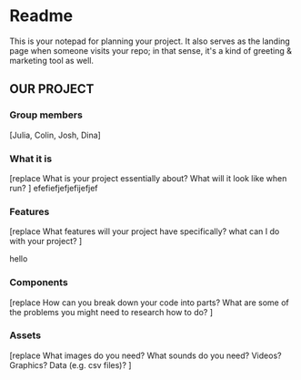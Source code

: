 # Readme

This is your notepad for planning your project. It also serves as the landing page when someone visits your repo; in that sense, it's a kind of greeting & marketing tool as well.

## OUR PROJECT

### Group members

[Julia, Colin, Josh, Dina]

### What it is

[replace
    What is your project essentially about?
    What will it look like when run?
]
efefiefjefjefijefjef
### Features

[replace
    What features will your project have specifically?
    what can I do with your project?
]


hello
### Components

[replace
    How can you break down your code into parts?
    What are some of the problems you might need to research how to do?
]

### Assets

[replace
    What images do you need?
    What sounds do you need?
    Videos? Graphics? Data (e.g. csv files)?
]
